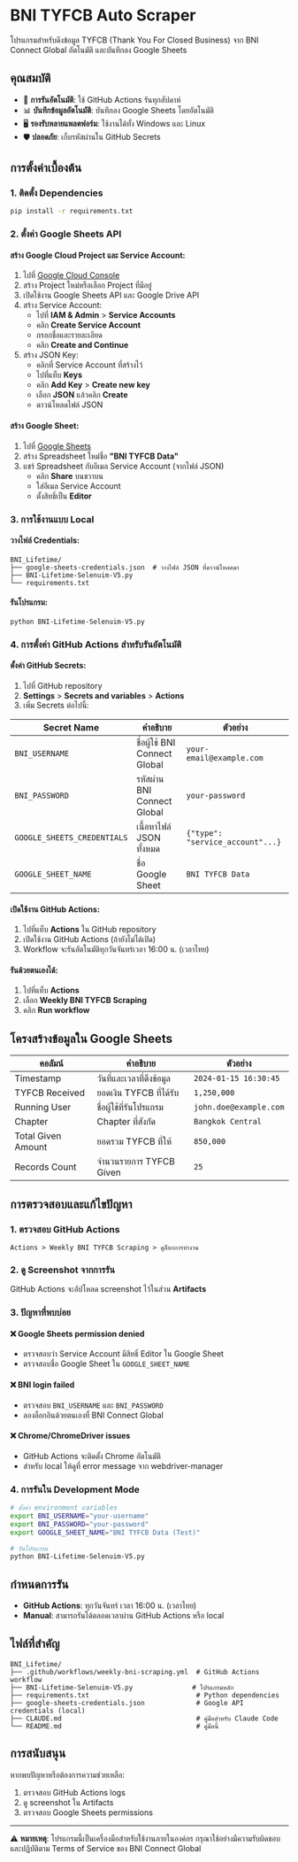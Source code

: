 # BNI TYFCB Auto Scraper

โปรแกรมสำหรับดึงข้อมูล TYFCB (Thank You For Closed Business) จาก BNI Connect Global อัตโนมัติ และบันทึกลง Google Sheets

## คุณสมบัติ

- 🔄 **การรันอัตโนมัติ**: ใช้ GitHub Actions รันทุกสัปดาห์
- 📊 **บันทึกข้อมูลอัตโนมัติ**: บันทึกลง Google Sheets โดยอัตโนมัติ
- 🖥️ **รองรับหลายแพลตฟอร์ม**: ใช้งานได้ทั้ง Windows และ Linux
- 🛡️ **ปลอดภัย**: เก็บรหัสผ่านใน GitHub Secrets

## การตั้งค่าเบื้องต้น

### 1. ติดตั้ง Dependencies

```bash
pip install -r requirements.txt
```

### 2. ตั้งค่า Google Sheets API

#### สร้าง Google Cloud Project และ Service Account:

1. ไปที่ [Google Cloud Console](https://console.cloud.google.com/)
2. สร้าง Project ใหม่หรือเลือก Project ที่มีอยู่
3. เปิดใช้งาน Google Sheets API และ Google Drive API
4. สร้าง Service Account:
   - ไปที่ **IAM & Admin** > **Service Accounts**
   - คลิก **Create Service Account**
   - กรอกชื่อและรายละเอียด
   - คลิก **Create and Continue**
5. สร้าง JSON Key:
   - คลิกที่ Service Account ที่สร้างไว้
   - ไปที่แท็บ **Keys**
   - คลิก **Add Key** > **Create new key**
   - เลือก **JSON** แล้วคลิก **Create**
   - ดาวน์โหลดไฟล์ JSON

#### สร้าง Google Sheet:

1. ไปที่ [Google Sheets](https://sheets.google.com/)
2. สร้าง Spreadsheet ใหม่ชื่อ **"BNI TYFCB Data"**
3. แชร์ Spreadsheet กับอีเมล Service Account (จากไฟล์ JSON)
   - คลิก **Share** บนขวาบน
   - ใส่อีเมล Service Account
   - ตั้งสิทธิ์เป็น **Editor**

### 3. การใช้งานแบบ Local

#### วางไฟล์ Credentials:
```
BNI_Lifetime/
├── google-sheets-credentials.json  # วางไฟล์ JSON ที่ดาวน์โหลดมา
├── BNI-Lifetime-Selenuim-V5.py
└── requirements.txt
```

#### รันโปรแกรม:
```bash
python BNI-Lifetime-Selenuim-V5.py
```

### 4. การตั้งค่า GitHub Actions สำหรับรันอัตโนมัติ

#### ตั้งค่า GitHub Secrets:

1. ไปที่ GitHub repository
2. **Settings** > **Secrets and variables** > **Actions**
3. เพิ่ม Secrets ต่อไปนี้:

| Secret Name | คำอธิบาย | ตัวอย่าง |
|------------|---------|---------|
| `BNI_USERNAME` | ชื่อผู้ใช้ BNI Connect Global | `your-email@example.com` |
| `BNI_PASSWORD` | รหัสผ่าน BNI Connect Global | `your-password` |
| `GOOGLE_SHEETS_CREDENTIALS` | เนื้อหาไฟล์ JSON ทั้งหมด | `{"type": "service_account"...}` |
| `GOOGLE_SHEET_NAME` | ชื่อ Google Sheet | `BNI TYFCB Data` |

#### เปิดใช้งาน GitHub Actions:

1. ไปที่แท็บ **Actions** ใน GitHub repository
2. เปิดใช้งาน GitHub Actions (ถ้ายังไม่ได้เปิด)
3. Workflow จะรันอัตโนมัติทุกวันจันทร์เวลา 16:00 น. (เวลาไทย)

#### รันด้วยตนเองได้:
1. ไปที่แท็บ **Actions**
2. เลือก **Weekly BNI TYFCB Scraping**
3. คลิก **Run workflow**

## โครงสร้างข้อมูลใน Google Sheets

| คอลัมน์ | คำอธิบาย | ตัวอย่าง |
|--------|---------|---------|
| Timestamp | วันที่และเวลาที่ดึงข้อมูล | `2024-01-15 16:30:45` |
| TYFCB Received | ยอดเงิน TYFCB ที่ได้รับ | `1,250,000` |
| Running User | ชื่อผู้ใช้ที่รันโปรแกรม | `john.doe@example.com` |
| Chapter | Chapter ที่สังกัด | `Bangkok Central` |
| Total Given Amount | ยอดรวม TYFCB ที่ให้ | `850,000` |
| Records Count | จำนวนรายการ TYFCB Given | `25` |

## การตรวจสอบและแก้ไขปัญหา

### 1. ตรวจสอบ GitHub Actions
```
Actions > Weekly BNI TYFCB Scraping > ดูล็อกการทำงาน
```

### 2. ดู Screenshot จากการรัน
GitHub Actions จะอัปโหลด screenshot ไว้ในส่วน **Artifacts**

### 3. ปัญหาที่พบบ่อย

#### ❌ Google Sheets permission denied
- ตรวจสอบว่า Service Account มีสิทธิ์ Editor ใน Google Sheet
- ตรวจสอบชื่อ Google Sheet ใน `GOOGLE_SHEET_NAME`

#### ❌ BNI login failed
- ตรวจสอบ `BNI_USERNAME` และ `BNI_PASSWORD`
- ลองล็อกอินด้วยตนเองที่ BNI Connect Global

#### ❌ Chrome/ChromeDriver issues
- GitHub Actions จะติดตั้ง Chrome อัตโนมัติ
- สำหรับ local ให้ดูที่ error message จาก webdriver-manager

### 4. การรันใน Development Mode

```bash
# ตั้งค่า environment variables
export BNI_USERNAME="your-username"
export BNI_PASSWORD="your-password"
export GOOGLE_SHEET_NAME="BNI TYFCB Data (Test)"

# รันโปรแกรม
python BNI-Lifetime-Selenuim-V5.py
```

## กำหนดการรัน

- **GitHub Actions**: ทุกวันจันทร์ เวลา 16:00 น. (เวลาไทย)
- **Manual**: สามารถรันได้ตลอดเวลาผ่าน GitHub Actions หรือ local

## ไฟล์ที่สำคัญ

```
BNI_Lifetime/
├── .github/workflows/weekly-bni-scraping.yml  # GitHub Actions workflow
├── BNI-Lifetime-Selenuim-V5.py               # โปรแกรมหลัก
├── requirements.txt                           # Python dependencies
├── google-sheets-credentials.json             # Google API credentials (local)
├── CLAUDE.md                                  # คู่มือสำหรับ Claude Code
└── README.md                                  # คู่มือนี้
```

## การสนับสนุน

หากพบปัญหาหรือต้องการความช่วยเหลือ:
1. ตรวจสอบ GitHub Actions logs
2. ดู screenshot ใน Artifacts
3. ตรวจสอบ Google Sheets permissions

---

⚠️ **หมายเหตุ**: โปรแกรมนี้เป็นเครื่องมือสำหรับใช้งานภายในองค์กร กรุณาใช้อย่างมีความรับผิดชอบและปฏิบัติตาม Terms of Service ของ BNI Connect Global